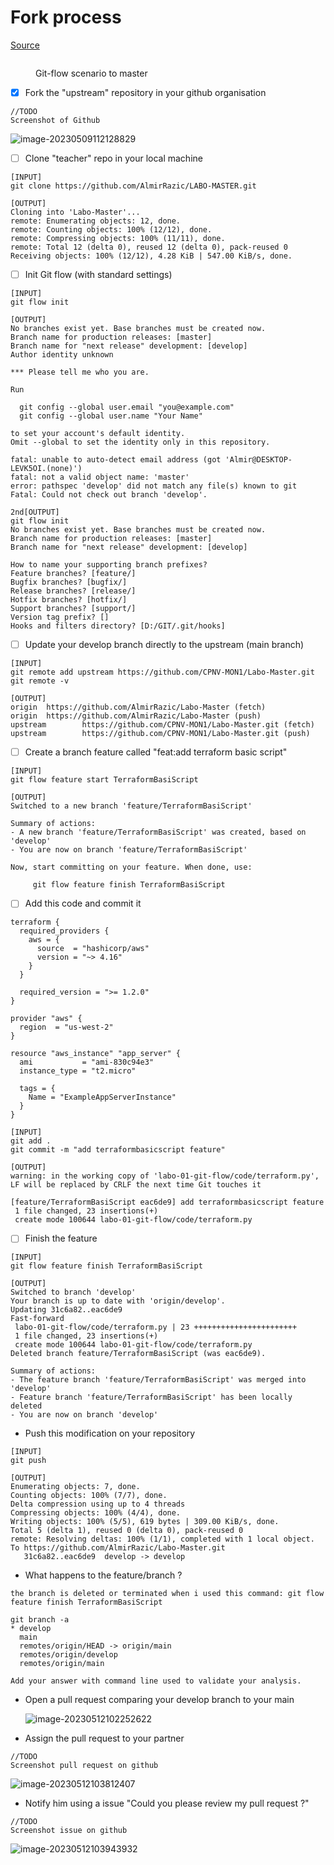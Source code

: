 # Fork process

[Source](https://docs.github.com/en/get-started/quickstart/fork-a-repo)

<figure><img src="../../.gitbook/assets/image (4).png" alt=""><figcaption><p>Git-flow scenario to master</p></figcaption></figure>

* [x] Fork the "upstream" repository in your github organisation

```
//TODO
Screenshot of Github
```

![image-20230509112128829](assets/image-20230509112128829.png)

* [ ] Clone "teacher" repo in your local machine

```
[INPUT]
git clone https://github.com/AlmirRazic/LABO-MASTER.git

[OUTPUT]
Cloning into 'Labo-Master'...
remote: Enumerating objects: 12, done.
remote: Counting objects: 100% (12/12), done.
remote: Compressing objects: 100% (11/11), done.
remote: Total 12 (delta 0), reused 12 (delta 0), pack-reused 0
Receiving objects: 100% (12/12), 4.28 KiB | 547.00 KiB/s, done.
```

* [ ] Init Git flow (with standard settings)

```
[INPUT]
git flow init

[OUTPUT]
No branches exist yet. Base branches must be created now.
Branch name for production releases: [master]
Branch name for "next release" development: [develop]
Author identity unknown

*** Please tell me who you are.

Run

  git config --global user.email "you@example.com"
  git config --global user.name "Your Name"

to set your account's default identity.
Omit --global to set the identity only in this repository.

fatal: unable to auto-detect email address (got 'Almir@DESKTOP-LEVK5OI.(none)')
fatal: not a valid object name: 'master'
error: pathspec 'develop' did not match any file(s) known to git
Fatal: Could not check out branch 'develop'.

2nd[OUTPUT]
git flow init
No branches exist yet. Base branches must be created now.
Branch name for production releases: [master]
Branch name for "next release" development: [develop]

How to name your supporting branch prefixes?
Feature branches? [feature/]
Bugfix branches? [bugfix/]
Release branches? [release/]
Hotfix branches? [hotfix/]
Support branches? [support/]
Version tag prefix? []
Hooks and filters directory? [D:/GIT/.git/hooks]
```

* [ ] Update your develop branch directly to the upstream (main branch)

```
[INPUT]
git remote add upstream https://github.com/CPNV-MON1/Labo-Master.git
git remote -v

[OUTPUT]
origin  https://github.com/AlmirRazic/Labo-Master (fetch)
origin  https://github.com/AlmirRazic/Labo-Master (push)
upstream        https://github.com/CPNV-MON1/Labo-Master.git (fetch)
upstream        https://github.com/CPNV-MON1/Labo-Master.git (push)
```

* [ ] Create a branch feature called "feat:add terraform basic  script"

```
[INPUT]
git flow feature start TerraformBasiScript

[OUTPUT]
Switched to a new branch 'feature/TerraformBasiScript'

Summary of actions:
- A new branch 'feature/TerraformBasiScript' was created, based on 'develop'
- You are now on branch 'feature/TerraformBasiScript'

Now, start committing on your feature. When done, use:

     git flow feature finish TerraformBasiScript
```

* [ ] Add this code and commit it

```
terraform {
  required_providers {
    aws = {
      source  = "hashicorp/aws"
      version = "~> 4.16"
    }
  }

  required_version = ">= 1.2.0"
}

provider "aws" {
  region  = "us-west-2"
}

resource "aws_instance" "app_server" {
  ami           = "ami-830c94e3"
  instance_type = "t2.micro"

  tags = {
    Name = "ExampleAppServerInstance"
  }
}
```

```
[INPUT]
git add .
git commit -m "add terraformbasicscript feature"

[OUTPUT]
warning: in the working copy of 'labo-01-git-flow/code/terraform.py', LF will be replaced by CRLF the next time Git touches it

[feature/TerraformBasiScript eac6de9] add terraformbasicscript feature
 1 file changed, 23 insertions(+)
 create mode 100644 labo-01-git-flow/code/terraform.py

```

* [ ] Finish the feature

```
[INPUT]
git flow feature finish TerraformBasiScript

[OUTPUT]
Switched to branch 'develop'
Your branch is up to date with 'origin/develop'.
Updating 31c6a82..eac6de9
Fast-forward
 labo-01-git-flow/code/terraform.py | 23 +++++++++++++++++++++++
 1 file changed, 23 insertions(+)
 create mode 100644 labo-01-git-flow/code/terraform.py
Deleted branch feature/TerraformBasiScript (was eac6de9).

Summary of actions:
- The feature branch 'feature/TerraformBasiScript' was merged into 'develop'
- Feature branch 'feature/TerraformBasiScript' has been locally deleted
- You are now on branch 'develop'
```

* Push this modification on your repository

```
[INPUT]
git push

[OUTPUT]
Enumerating objects: 7, done.
Counting objects: 100% (7/7), done.
Delta compression using up to 4 threads
Compressing objects: 100% (4/4), done.
Writing objects: 100% (5/5), 619 bytes | 309.00 KiB/s, done.
Total 5 (delta 1), reused 0 (delta 0), pack-reused 0
remote: Resolving deltas: 100% (1/1), completed with 1 local object.
To https://github.com/AlmirRazic/Labo-Master.git
   31c6a82..eac6de9  develop -> develop
```

* What happens to the feature/branch ?

```
the branch is deleted or terminated when i used this command: git flow feature finish TerraformBasiScript

git branch -a
* develop
  main
  remotes/origin/HEAD -> origin/main
  remotes/origin/develop
  remotes/origin/main

Add your answer with command line used to validate your analysis.
```

* Open a pull request comparing your develop branch to your main

  ![image-20230512102252622](./assets/image-20230512102252622.png)

* Assign the pull request to your partner

```
//TODO
Screenshot pull request on github
```

![image-20230512103812407](./assets/image-20230512103812407.png)

* Notify him using a issue "Could you please review my pull request ?"

```
//TODO
Screenshot issue on github
```

![image-20230512103943932](./assets/image-20230512103943932.png)

